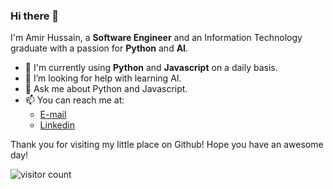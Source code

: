 ### Hi there 👋

<!--
**consDev/consDev** is a ✨ _special_ ✨ repository because its `README.md` (this file) appears on your GitHub profile.

Here are some ideas to get you started:
-->
I'm Amir Hussain, a **Software Engineer** and an Information Technology graduate with a passion for **Python** and **AI**.

- 🤩 I'm currently using **Python** and **Javascript** on a daily basis.
- 🤔 I’m looking for help with learning AI.
- 💬 Ask me about Python and Javascript. 
- 📫 You can reach me at: 
  - [E-mail](mailto:amirthedevops@gmail.com)
  - [Linkedin](https://www.linkedin.com/in/amirhussain-meghdadian)
  
Thank you for visiting my little place on Github! Hope you have an awesome day!

![visitor count](https://visitor-badge.glitch.me/badge?page_id=consDev/consDev)

<!--
-  Find some more stuff at https://github.com/AasaiAlangaram
- ⚡ Where to find more of my work:
  - [My website](https://apurvmishra.xyz)
  - [Devpost](https://devpost.com/apurvmishra99)


-->
